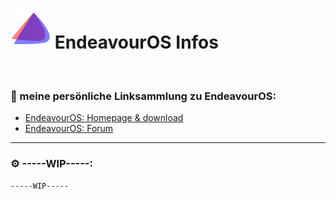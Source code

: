 # ![EndeavourOS](https://github.com/Michellesdreamplace/Linux_Infos/blob/main/pix/icons_64x64/EndeavourOS.png) EndeavourOS Infos
 ⠀ ⠀ ⠀ ⠀ ⠀ ⠀ 
 ⠀ ⠀ ⠀ ⠀ ⠀ ⠀ 
### 🔗 meine persönliche Linksammlung zu EndeavourOS:
- [EndeavourOS: Homepage & download](https://endeavouros.com/)
- [EndeavourOS: Forum](https://forum.endeavouros.com/)
 ⠀ ⠀ ⠀ ⠀ ⠀ ⠀ 
 ⠀ ⠀ ⠀ ⠀ ⠀ ⠀
______________________________________________________________________________________________________
### ⚙️ -----WIP-----:
```
-----WIP-----
```
 ⠀ ⠀ ⠀ ⠀ ⠀
